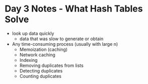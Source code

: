 # Day 3 Notes - What Hash Tables Solve

- look up data quickly
  - data that was slow to generate or obtain
- Any time-consuming process (usually with large n)
  - Memoization (caching)
  - Network caching
  - Indexing
  - Removing duplicates from lists
  - Detecting duplicates
  - Counting duplicates
